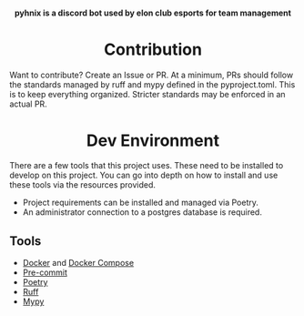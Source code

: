 
<h4 align=center>pyhnix is a discord bot used by elon club esports for team management</h4>

<h1 align=center>Contribution</h1>

Want to contribute? Create an Issue or PR. At a minimum, PRs should follow the standards managed by ruff and mypy defined in the pyproject.toml. This is to keep everything organized. Stricter standards may be enforced in an actual PR.

<h1 align=center>Dev Environment</h1>

There are a few tools that this project uses. These need to be installed to develop on this project. You can go into depth on how to install and use these tools via the resources provided.

- Project requirements can be installed and managed via Poetry. 
- An administrator connection to a postgres database is required.

## Tools
- [Docker](https://docs.docker.com/) and [Docker Compose](https://docs.docker.com/compose/)
- [Pre-commit](https://pre-commit.com/#usage)
- [Poetry](https://python-poetry.org/docs/)
- [Ruff](https://docs.astral.sh/ruff/)
- [Mypy](https://mypy.readthedocs.io/en/stable/)
